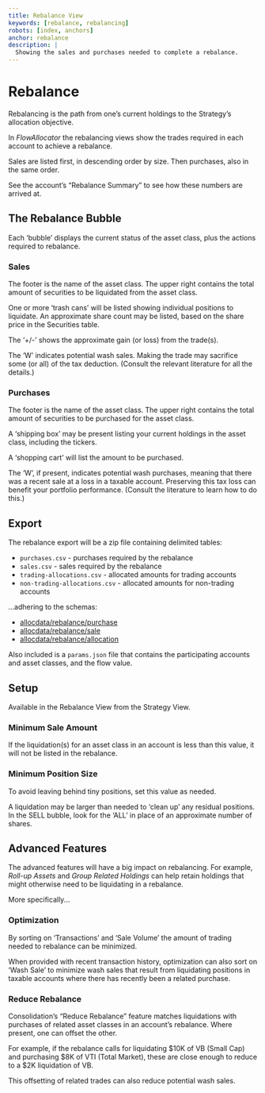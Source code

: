 ```yaml
---
title: Rebalance View
keywords: [rebalance, rebalancing]
robots: [index, anchors]
anchor: rebalance
description: |
  Showing the sales and purchases needed to complete a rebalance.
---
```


# Rebalance

Rebalancing is the path from one’s current holdings to the Strategy’s
allocation objective.

In _FlowAllocator_ the rebalancing views show the trades required in each
account to achieve a rebalance. 

Sales are listed first, in descending order by size. Then purchases, also
in the same order.

See the account’s “Rebalance Summary” to see how these numbers are arrived
at.

## The Rebalance Bubble

Each ‘bubble’ displays the current status of the asset class, plus the
actions required to rebalance.

### Sales

The footer is the name of the asset class. The upper right contains the
total amount of securities to be liquidated from the asset class.

One or more ‘trash cans’ will be listed showing individual positions to
liquidate. An approximate share count may be listed, based on the share
price in the Securities table.

The ‘+/-’ shows the approximate gain (or loss) from the trade(s).

The ‘W’ indicates potential wash sales. Making the trade may sacrifice
some (or all) of the tax deduction. (Consult the relevant literature for
all the details.)

### Purchases

The footer is the name of the asset class. The upper right contains the
total amount of securities to be purchased for the asset class.

A ‘shipping box’ may be present listing your current holdings in the asset
class, including the tickers.

A ‘shopping cart’ will list the amount to be purchased.

The ‘W’, if present, indicates potential wash purchases, meaning that
there was a recent sale at a loss in a taxable account. Preserving this
tax loss can benefit your portfolio performance. (Consult the literature
to learn how to do this.)

## Export

The rebalance export will be a zip file containing delimited tables:

* `purchases.csv` - purchases required by the rebalance
* `sales.csv` - sales required by the rebalance
* `trading-allocations.csv` - allocated amounts for trading accounts
* `non-trading-allocations.csv` - allocated amounts for non-trading accounts

...adhering to the schemas:

* [allocdata/rebalance/purchase](https://github.com/open-portfolio/AllocData#mrebalancepurchase)
* [allocdata/rebalance/sale](https://github.com/open-portfolio/AllocData#mrebalancesale)
* [allocdata/rebalance/allocation](https://github.com/open-portfolio/AllocData#mrebalanceallocation)

Also included is a `params.json` file that contains the participating accounts and asset classes, and the flow value.

## Setup

Available in the Rebalance View from the Strategy View.

### Minimum Sale Amount

If the liquidation(s) for an asset class in an account is less than this
value, it will not be listed in the rebalance.

### Minimum Position Size

To avoid leaving behind tiny positions, set this value as needed.

A liquidation may be larger than needed to ‘clean up’ any residual
positions. In the SELL bubble, look for the ‘ALL’ in place of an
approximate number of shares.

## Advanced Features

The advanced features will have a big impact on rebalancing. For
example, _Roll-up Assets_ and _Group Related Holdings_ can help retain
holdings that might otherwise need to be liquidating in a rebalance.

More specifically...

### Optimization

By sorting on ‘Transactions’ and ‘Sale Volume’ the amount of trading
needed to rebalance can be minimized. 

When provided with recent transaction history, optimization can also sort
on ‘Wash Sale’ to minimize wash sales that result from liquidating
positions in taxable accounts where there has recently been a related
purchase.

### Reduce Rebalance

Consolidation’s “Reduce Rebalance” feature matches liquidations with
purchases of related asset classes in an account’s rebalance. Where
present, one can offset the other.

For example, if the rebalance calls for liquidating $10K of VB (Small Cap)
and purchasing $8K of VTI (Total Market), these are close enough to reduce
to a $2K liquidation of VB.

This offsetting of related trades can also reduce potential wash sales.
